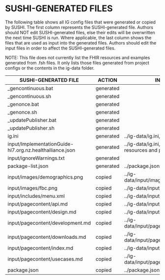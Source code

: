 # SUSHI-GENERATED FILES #

The following table shows all IG config files that were generated or copied by SUSHI.  The first column
represents the SUSHI-generated file. Authors should NOT edit SUSHI-generated files, else their edits will
be overwritten the next time SUSHI is run. Where applicable, the last column shows the files that are used
as input into the generated files. Authors should edit the input files in order to affect the SUSHI-generated
files.

NOTE: This file does not currently list the FHIR resources and examples generated from .fsh files. It only
lists those files generated from project configs or the contents in the ig-data folder.

| SUSHI-GENERATED FILE                                     | ACTION    | INPUT FILE(S)                                                       |
| -------------------------------------------------------- | --------- | ------------------------------------------------------------------- |
| _gencontinuous.bat                                       | generated |                                                                     |
| _gencontinuous.sh                                        | generated |                                                                     |
| _genonce.bat                                             | generated |                                                                     |
| _genonce.sh                                              | generated |                                                                     |
| _updatePublisher.bat                                     | generated |                                                                     |
| _updatePublisher.sh                                      | generated |                                                                     |
| ig.ini                                                   | generated | ../ig-data/ig.ini, ../package.json                                  |
| input/ImplementationGuide-hl7.org.nz.healthalliance.json | generated | ../ig-data/ig.ini, ../package.json, {all input resources and pages} |
| input/ignoreWarnings.txt                                 | generated |                                                                     |
| package-list.json                                        | generated | ../package.json                                                     |
| input/images/demographics.png                            | copied    | ../ig-data/input/images/demographics.png                            |
| input/images/fbc.png                                     | copied    | ../ig-data/input/images/fbc.png                                     |
| input/includes/menu.xml                                  | copied    | ../ig-data/input/includes/menu.xml                                  |
| input/pagecontent/api.md                                 | copied    | ../ig-data/input/pagecontent/api.md                                 |
| input/pagecontent/design.md                              | copied    | ../ig-data/input/pagecontent/design.md                              |
| input/pagecontent/development.md                         | copied    | ../ig-data/input/pagecontent/development.md                         |
| input/pagecontent/downloads.md                           | copied    | ../ig-data/input/pagecontent/downloads.md                           |
| input/pagecontent/index.md                               | copied    | ../ig-data/input/pagecontent/index.md                               |
| input/pagecontent/usecases.md                            | copied    | ../ig-data/input/pagecontent/usecases.md                            |
| package.json                                             | copied    | ../package.json                                                     |